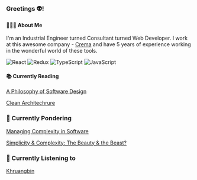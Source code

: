 ### Greetings 👽!

#### 👩🏽‍💻 About Me
I'm an Industrial Engineer turned Consultant turned Web Developer. I work at this awesome company - [Crema](https://www.crema.us/) and have 5 years of experience working in the wonderful world of these tools.

![React](https://img.shields.io/badge/react-%2320232a.svg?style=for-the-badge&logo=react&logoColor=%2361DAFB)
![Redux](https://img.shields.io/badge/redux-%23593d88.svg?style=for-the-badge&logo=redux&logoColor=white)
![TypeScript](https://img.shields.io/badge/typescript-%23007ACC.svg?style=for-the-badge&logo=typescript&logoColor=white)
![JavaScript](https://img.shields.io/badge/javascript-%23323330.svg?style=for-the-badge&logo=javascript&logoColor=%23F7DF1E)

#### 📚 Currently Reading
[A Philosophy of Software Design](https://archive.org/details/a-philosophy-of-software-design/mode/1up?view=theater)

[Clean Architechrure](https://dev.to/bespoyasov/clean-architecture-on-frontend-4311) 

### 🧠 Currently Pondering
[Managing Complexity in Software](https://gotopia.tech/articles/174/expert-talk-managing-complexity-in-software)

[Simplicity & Complexity: The Beauty & the Beast?](https://gotopia.tech/articles/205/simplicity-and-complexity-the-beauty-and-the-beast)

### 🎵 Currently Listening to 
[Khruangbin](https://open.spotify.com/artist/2mVVjNmdjXZZDvhgQWiakk?si=X6UVKnt7T8G-yCGiaBfVAA)

<!--
**amtadros/amtadros** is a ✨ _special_ ✨ repository because its `README.md` (this file) appears on your GitHub profile.

Here are some ideas to get you started:

- 🔭 I’m currently working on ...
- 🌱 I’m currently learning ...
- 👯 I’m looking to collaborate on ...
- 🤔 I’m looking for help with ...
- 💬 Ask me about ...
- 📫 How to reach me: ...
- ⚡ Fun fact: ...
-->
